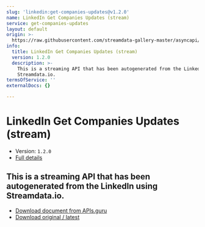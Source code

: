 ```yaml
---
slug: 'linkedin:get-companies-updates@v1.2.0'
name: LinkedIn Get Companies Updates (stream)
service: get-companies-updates
layout: default
origin: >-
  https://raw.githubusercontent.com/streamdata-gallery-master/asyncapi/master/_listings/linkedin/linkedin-get-companies-updates-stream-async.md
info:
  title: LinkedIn Get Companies Updates (stream)
  version: 1.2.0
  description: >-
    This is a streaming API that has been autogenerated from the LinkedIn using
    Streamdata.io.
termsOfService: ''
externalDocs: {}

---
```

# LinkedIn Get Companies Updates (stream)

* Version: `1.2.0`
* [Full details](../html/linkedin:get-companies-updates@v1.2.0.html)



## This is a streaming API that has been autogenerated from the LinkedIn using Streamdata.io.



* [Download document from APIs.guru](https://raw.githubusercontent.com/APIs-guru/asyncapi-directory/master/docs/APIs/linkedin%3Aget-companies-updates%40v1.2.0.yaml)
* [Download original / latest](https://raw.githubusercontent.com/streamdata-gallery-master/asyncapi/master/_listings/linkedin/linkedin-get-companies-updates-stream-async.md)

<script type="application/ld+json">
{
  "@context": "http://schema.org/",
  "@type": "WebAPI",
  "description": "This is a streaming API that has been autogenerated from the LinkedIn using Streamdata.io.",
  "documentation": "",

  "name": "LinkedIn Get Companies Updates (stream)"
}
</script>
